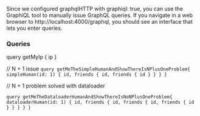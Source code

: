 Since we configured graphqlHTTP with graphiql: true, you can use the GraphiQL tool to manually issue GraphQL queries. If you navigate in a web browser to http://localhost:4000/graphql, you should see an interface that lets you enter queries.

### Queries

query getMyIp {
  ip
}

// N + 1 issue
`query getMeTheSimpleHumanAndShowThereIsNPlusOneProblem{
  simpleHuman(id: 1) {
    id,
    friends {
      id,
      friends {
        id
      }
    }
  }
}`

// N + 1 problem solved with dataloader

`query getMeTheDataloaderHumanAndShowThereIsNoNPlusOneProblem{
  dataloaderHuman(id: 1) {
    id,
    friends {
      id,
      friends {
        id,
        friends {
          id
        }
      }
    }
  }
}`
